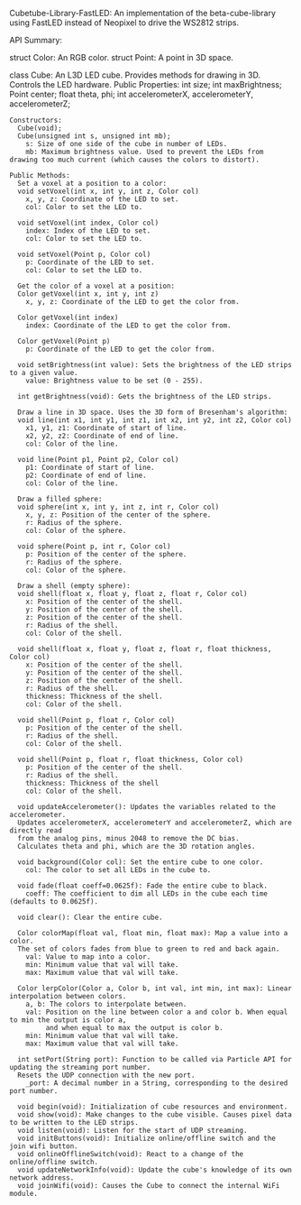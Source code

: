 Cubetube-Library-FastLED: An implementation of the beta-cube-library using FastLED instead of Neopixel to drive the WS2812 strips.

API Summary:

struct Color: An RGB color.
struct Point: A point in 3D space.

class Cube: An L3D LED cube. Provides methods for drawing in 3D. Controls the LED hardware.
    Public Properties:
      int size;
      int maxBrightness;
      Point center;
      float theta, phi;
      int accelerometerX, accelerometerY, accelerometerZ;

    Constructors:
      Cube(void);
      Cube(unsigned int s, unsigned int mb);
        s: Size of one side of the cube in number of LEDs.
        mb: Maximum brightness value. Used to prevent the LEDs from drawing too much current (which causes the colors to distort).

    Public Methods:
      Set a voxel at a position to a color:
      void setVoxel(int x, int y, int z, Color col)
        x, y, z: Coordinate of the LED to set.
        col: Color to set the LED to.
      
      void setVoxel(int index, Color col)
        index: Index of the LED to set.
        col: Color to set the LED to.
      
      void setVoxel(Point p, Color col)
        p: Coordinate of the LED to set.
        col: Color to set the LED to.
      
      Get the color of a voxel at a position:
      Color getVoxel(int x, int y, int z)
        x, y, z: Coordinate of the LED to get the color from.
      
      Color getVoxel(int index)
        index: Coordinate of the LED to get the color from.
      
      Color getVoxel(Point p)
        p: Coordinate of the LED to get the color from.

      void setBrightness(int value): Sets the brightness of the LED strips to a given value.
        value: Brightness value to be set (0 - 255).
      
      int getBrightness(void): Gets the brightness of the LED strips.
      
      Draw a line in 3D space. Uses the 3D form of Bresenham's algorithm:
      void line(int x1, int y1, int z1, int x2, int y2, int z2, Color col)
        x1, y1, z1: Coordinate of start of line.
        x2, y2, z2: Coordinate of end of line.
        col: Color of the line.      
      
      void line(Point p1, Point p2, Color col)
        p1: Coordinate of start of line.
        p2: Coordinate of end of line.
        col: Color of the line.
      
      Draw a filled sphere:
      void sphere(int x, int y, int z, int r, Color col)
        x, y, z: Position of the center of the sphere.
        r: Radius of the sphere.
        col: Color of the sphere.      
      
      void sphere(Point p, int r, Color col)
        p: Position of the center of the sphere.
        r: Radius of the sphere.
        col: Color of the sphere.
      
      Draw a shell (empty sphere):
      void shell(float x, float y, float z, float r, Color col)
        x: Position of the center of the shell.
        y: Position of the center of the shell.
        z: Position of the center of the shell.
        r: Radius of the shell.
        col: Color of the shell.
      
      void shell(float x, float y, float z, float r, float thickness, Color col)
        x: Position of the center of the shell.
        y: Position of the center of the shell.
        z: Position of the center of the shell.
        r: Radius of the shell.
        thickness: Thickness of the shell.
        col: Color of the shell.
      
      void shell(Point p, float r, Color col)
        p: Position of the center of the shell.
        r: Radius of the shell.
        col: Color of the shell.
      
      void shell(Point p, float r, float thickness, Color col)
        p: Position of the center of the shell.
        r: Radius of the shell.
        thickness: Thickness of the shell
        col: Color of the shell.
      
      void updateAccelerometer(): Updates the variables related to the accelerometer. 
      Updates accelerometerX, accelerometerY and accelerometerZ, which are directly read 
      from the analog pins, minus 2048 to remove the DC bias.
      Calculates theta and phi, which are the 3D rotation angles.
      
      void background(Color col): Set the entire cube to one color.
        col: The color to set all LEDs in the cube to.
      
      void fade(float coeff=0.0625f): Fade the entire cube to black.
        coeff: The coefficient to dim all LEDs in the cube each time (defaults to 0.0625f).
      
      void clear(): Clear the entire cube.
      
      Color colorMap(float val, float min, float max): Map a value into a color.
      The set of colors fades from blue to green to red and back again.
        val: Value to map into a color.
        min: Minimum value that val will take.
        max: Maximum value that val will take.

      Color lerpColor(Color a, Color b, int val, int min, int max): Linear interpolation between colors.
        a, b: The colors to interpolate between.
        val: Position on the line between color a and color b. When equal to min the output is color a,
             and when equal to max the output is color b.
        min: Minimum value that val will take.
        max: Maximum value that val will take.
      
      int setPort(String port): Function to be called via Particle API for updating the streaming port number.
      Resets the UDP connection with the new port.
        _port: A decimal number in a String, corresponding to the desired port number.
        
      void begin(void): Initialization of cube resources and environment.
      void show(void): Make changes to the cube visible. Causes pixel data to be written to the LED strips.
      void listen(void): Listen for the start of UDP streaming.
      void initButtons(void): Initialize online/offline switch and the join wifi button.
      void onlineOfflineSwitch(void): React to a change of the online/offline switch.
      void updateNetworkInfo(void): Update the cube's knowledge of its own network address.
      void joinWifi(void): Causes the Cube to connect the internal WiFi module.
